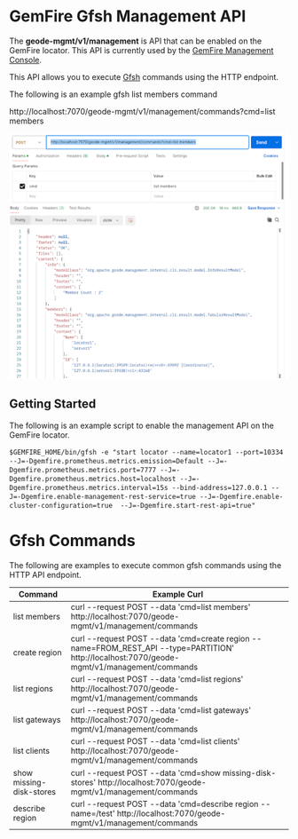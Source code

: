#  GemFire Gfsh Management API

The **geode-mgmt/v1/management** is API that can be enabled on the GemFire locator.
This API is currently used by the [GemFire Management Console](https://community.broadcom.com/education/blogs/john-martin/2024/10/10/gemfire-management-console-13-new-features-and-enhancements).

This API allows you to execute [Gfsh](https://gemfire.dev/tutorials/java/gem-fire-basics) commands using the HTTP endpoint.

The following is an example gfsh list members command

http://localhost:7070/geode-mgmt/v1/management/commands?cmd=list members


![list-members.png](images/list-members.png)


## Getting Started

The following is an example script to enable the management API on the GemFire locator.

```shell
$GEMFIRE_HOME/bin/gfsh -e "start locator --name=locator1 --port=10334 --J=-Dgemfire.prometheus.metrics.emission=Default --J=-Dgemfire.prometheus.metrics.port=7777 --J=-Dgemfire.prometheus.metrics.host=localhost --J=-Dgemfire.prometheus.metrics.interval=15s --bind-address=127.0.0.1 --J=-Dgemfire.enable-management-rest-service=true --J=-Dgemfire.enable-cluster-configuration=true  --J=-Dgemfire.start-rest-api=true"
```


# Gfsh Commands


The following are examples to execute common gfsh commands using the HTTP API endpoint.

| Command                  | Example Curl                                                                                                                                 |
|--------------------------|----------------------------------------------------------------------------------------------------------------------------------------------|
| list members             | curl --request POST --data 'cmd=list members' http://localhost:7070/geode-mgmt/v1/management/commands                                        |
| create region            | curl --request POST --data 'cmd=create region --name=FROM_REST_API --type=PARTITION' http://localhost:7070/geode-mgmt/v1/management/commands |
| list regions             | curl --request POST --data 'cmd=list regions' http://localhost:7070/geode-mgmt/v1/management/commands                                        |
| list gateways            | curl --request POST --data 'cmd=list gateways' http://localhost:7070/geode-mgmt/v1/management/commands                                       |
| list clients             | curl --request POST --data 'cmd=list clients' http://localhost:7070/geode-mgmt/v1/management/commands                                        |
| show missing-disk-stores | curl --request POST --data 'cmd=show missing-disk-stores' http://localhost:7070/geode-mgmt/v1/management/commands                            |
| describe region          | curl --request POST --data 'cmd=describe region --name=/test' http://localhost:7070/geode-mgmt/v1/management/commands                        |


